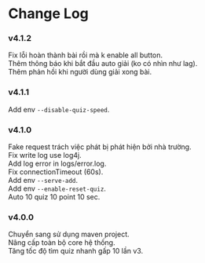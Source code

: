 # Change Log
### v4.1.2
Fix lỗi hoàn thành bài rồi mà k enable all button.  
Thêm thông báo khi bắt đầu auto giải (ko có nhìn như lag).  
Thêm phản hồi khi người dùng giải xong bài.  

### v4.1.1
Add env `--disable-quiz-speed`.  

### v4.1.0
Fake request trách việc phát bị phát hiện bởi nhà trường.  
Fix write log use log4j.  
Add log error in logs/error.log.  
Fix connectionTimeout (60s).  
Add env `--serve-add`.  
Add env `--enable-reset-quiz`.  
Auto 10 quiz 10 point 10 sec.  

### v4.0.0
Chuyển sang sử dụng maven project.  
Nâng cấp toàn bộ core hệ thống.  
Tăng tốc độ tìm quiz nhanh gấp 10 lần v3.
